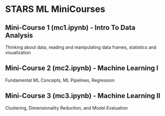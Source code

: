 # STARS ML MiniCourses

## Mini-Course 1 (mc1.ipynb) - Intro To Data Analysis

Thinking about data, reading and manipulating data frames, statistics and visualization

## Mini-Course 2 (mc2.ipynb) - Machine Learning I

Fundamental ML Concepts, ML Pipelines, Regression

## Mini-Course 3 (mc3.ipynb) - Machine Learning II

Clustering, Dimensionality Reduction, and Model Evaluation